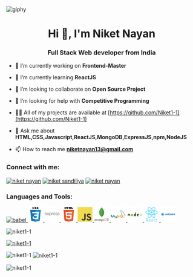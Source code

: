 ![giphy](https://user-images.githubusercontent.com/82999578/133923386-5f64ff6b-74d9-4b03-91c2-5604b0b7a44c.gif)

<h1 align="center">Hi 👋, I'm Niket Nayan</h1>
<h3 align="center">Full Stack Web developer from India</h3>

- 🔭 I’m currently working on **Frontend-Master**

- 🌱 I’m currently learning **ReactJS**

- 👯 I’m looking to collaborate on **Open Source Project**

- 🤝 I’m looking for help with **Competitive Programming**

- 👨‍💻 All of my projects are available at [https://github.com/Niket1-1](https://github.com/Niket1-1)

- 💬 Ask me about **HTML,CSS,Javascript,ReactJS,MongoDB,ExpressJS,npm,NodeJS**

- 📫 How to reach me **niketnayan13@gmail.com**

<h3 align="left">Connect with me:</h3>
<p align="left">
<a href="https://linkedin.com/in/niket nayan" target="blank"><img align="center" src="https://raw.githubusercontent.com/rahuldkjain/github-profile-readme-generator/master/src/images/icons/Social/linked-in-alt.svg" alt="niket nayan" height="30" width="40" /></a>
<a href="https://fb.com/niket sandiliya" target="blank"><img align="center" src="https://raw.githubusercontent.com/rahuldkjain/github-profile-readme-generator/master/src/images/icons/Social/facebook.svg" alt="niket sandiliya" height="30" width="40" /></a>
<a href="https://instagram.com/niket nayan" target="blank"><img align="center" src="https://raw.githubusercontent.com/rahuldkjain/github-profile-readme-generator/master/src/images/icons/Social/instagram.svg" alt="niket nayan" height="30" width="40" /></a>
</p>

<h3 align="left">Languages and Tools:</h3>
<p align="left"> <a href="https://babeljs.io/" target="_blank"> <img src="https://www.vectorlogo.zone/logos/babeljs/babeljs-icon.svg" alt="babel" width="40" height="40"/> </a> <a href="https://www.w3schools.com/css/" target="_blank"> <img src="https://raw.githubusercontent.com/devicons/devicon/master/icons/css3/css3-original-wordmark.svg" alt="css3" width="40" height="40"/> </a> <a href="https://expressjs.com" target="_blank"> <img src="https://raw.githubusercontent.com/devicons/devicon/master/icons/express/express-original-wordmark.svg" alt="express" width="40" height="40"/> </a> <a href="https://www.w3.org/html/" target="_blank"> <img src="https://raw.githubusercontent.com/devicons/devicon/master/icons/html5/html5-original-wordmark.svg" alt="html5" width="40" height="40"/> </a> <a href="https://developer.mozilla.org/en-US/docs/Web/JavaScript" target="_blank"> <img src="https://raw.githubusercontent.com/devicons/devicon/master/icons/javascript/javascript-original.svg" alt="javascript" width="40" height="40"/> </a> <a href="https://www.mongodb.com/" target="_blank"> <img src="https://raw.githubusercontent.com/devicons/devicon/master/icons/mongodb/mongodb-original-wordmark.svg" alt="mongodb" width="40" height="40"/> </a> <a href="https://www.mysql.com/" target="_blank"> <img src="https://raw.githubusercontent.com/devicons/devicon/master/icons/mysql/mysql-original-wordmark.svg" alt="mysql" width="40" height="40"/> </a> <a href="https://nodejs.org" target="_blank"> <img src="https://raw.githubusercontent.com/devicons/devicon/master/icons/nodejs/nodejs-original-wordmark.svg" alt="nodejs" width="40" height="40"/> </a> <a href="https://reactjs.org/" target="_blank"> <img src="https://raw.githubusercontent.com/devicons/devicon/master/icons/react/react-original-wordmark.svg" alt="react" width="40" height="40"/> </a> <a href="https://webpack.js.org" target="_blank"> <img src="https://raw.githubusercontent.com/devicons/devicon/d00d0969292a6569d45b06d3f350f463a0107b0d/icons/webpack/webpack-original-wordmark.svg" alt="webpack" width="40" height="40"/> </a> </p>
<p align="left"> <img src="https://komarev.com/ghpvc/?username=niket1-1&label=Profile%20views&color=0e75b6&style=flat" alt="niket1-1" /> </p>

<p align="left"> <a href="https://github.com/ryo-ma/github-profile-trophy"><img src="https://github-profile-trophy.vercel.app/?username=niket1-1" alt="niket1-1" /></a> </p>

<p><img align="left" src="https://github-readme-stats.vercel.app/api/top-langs?username=niket1-1&show_icons=true&locale=en&layout=compact" alt="niket1-1" /></p>

<p>&nbsp;<img align="center" src="https://github-readme-stats.vercel.app/api?username=niket1-1&show_icons=true&locale=en" alt="niket1-1" /></p>

<p><img align="center" src="https://github-readme-streak-stats.herokuapp.com/?user=niket1-1&" alt="niket1-1" /></p>
